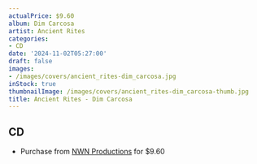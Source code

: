 ```yaml
---
actualPrice: $9.60
album: Dim Carcosa
artist: Ancient Rites
categories:
- CD
date: '2024-11-02T05:27:00'
draft: false
images:
- /images/covers/ancient_rites-dim_carcosa.jpg
inStock: true
thumbnailImage: /images/covers/ancient_rites-dim_carcosa-thumb.jpg
title: Ancient Rites - Dim Carcosa
---
```


## CD
* Purchase from [NWN Productions](http://shop.nwnprod.com/index.php?route=product/product&path=93&product_id=56380&sort=pd.name&order=ASC) for $9.60
